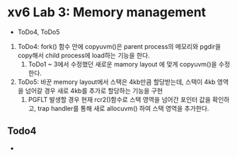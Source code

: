 # xv6 Lab 3: Memory management
- ToDo4, ToDo5
1. ToDo4: fork() 함수 안에 copyuvm()은 parent process의 메모리와 pgdir을 copy해서 child process에 load하는 기능을 한다. 
    1. ToDo1 ~ 3에서 수정했던 새로운 mamory layout 에 맞게 copyuvm()을 수정한다. 
2. ToDo5: 바꾼 memory layout에서 스택은 4kb만큼 할당받는데, 스택이 4kb 영역을 넘어갈 경우 새로 4kb를 추가로 할당하는 기능을 구현
    1. PGFLT 발생할 경우 현재 rcr2()함수로 스택 영역을 넘어간 포인터 값을 확인하고, trap handler를 통해 새로 allocuvm() 하여 스택 영역을 추가한다. 

## Todo4
- 
